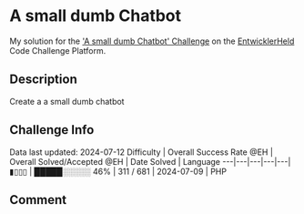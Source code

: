 # A small dumb Chatbot

My solution for the ['A small dumb Chatbot' Challenge](https://platform.entwicklerheld.de/challenge/a-small-dumb-chatbot?technology=PHP) on the [EntwicklerHeld](https://platform.entwicklerheld.de/) Code Challenge Platform.

## Description
Create a a small dumb chatbot

## Challenge Info
Data last updated: 2024-07-12
Difficulty | Overall Success Rate @EH | Overall Solved/Accepted @EH | Date Solved | Language
---|---|---|---|---|
▮▯▯▯ | █████░░░░░ 46% | 311 / 681 | 2024-07-09 | PHP

## Comment
